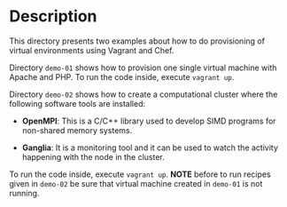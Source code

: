 Description
===========

This directory presents two examples about how to do provisioning of virtual environments using Vagrant and Chef. 

Directory `demo-01` shows how to provision one single virtual machine with Apache and PHP. To run the code inside, execute `vagrant up`.

Directory `demo-02` shows how to create a computational cluster where the following software tools are installed:

- **OpenMPI**: This is a C/C++ library used to develop SIMD programs for non-shared memory systems.

- **Ganglia**: It is a monitoring tool and it can be used to watch the activity happening with the node in the cluster.

To run the code inside, execute `vagrant up`. **NOTE** before to run recipes given in `demo-02` be sure that virtual machine created in `demo-01` is not running.

